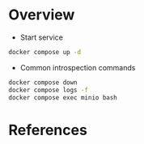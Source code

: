 # Overview

- Start service

```bash
docker compose up -d
```      

- Common introspection commands

```bash
docker compose down
docker compose logs -f
docker compose exec minio bash
```

# References


